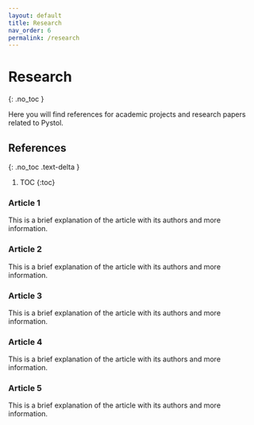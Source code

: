 ```yaml
---
layout: default
title: Research
nav_order: 6
permalink: /research
---
```


# Research
{: .no_toc }

Here you will find references for academic projects and research papers related to Pystol.

## References
{: .no_toc .text-delta }

1. TOC
{:toc}

### Article 1

This is a brief explanation of the article with its authors and more information.

### Article 2

This is a brief explanation of the article with its authors and more information.

### Article 3

This is a brief explanation of the article with its authors and more information.

### Article 4

This is a brief explanation of the article with its authors and more information.

### Article 5

This is a brief explanation of the article with its authors and more information.
